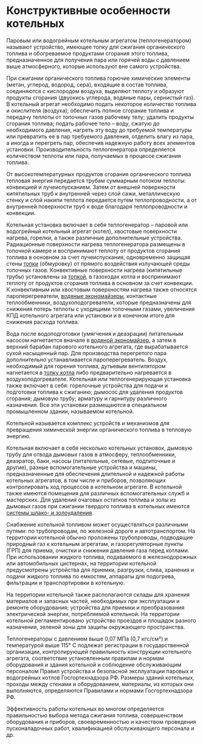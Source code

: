 # Конструктивные особенности котельных

Паровым или водогрейным котельным агрегатом (теплогенератором) называют
устройство, имеющее топку для сжигания органического топлива и обогреваемое
продуктами сгорания этого топлива, предназначенное для получения пара или
горячей воды с давлением выше атмосферного, которые используют вне самого
устройства.

При сжигании органического топлива горючие химические элементы (метан,
углерод, водород, сера), входящие в состав топлива, соединяются с кислородом
воздуха, выделяют теплоту и образуют продукты сгорания (двуокись углерода,
водяные пары, сернистый газ). В котельный агрегат необходимо подать некоторое
количество топлива и окислителя (воздуха); обеспечить полное сгорание топлива
и передачу теплоты от топочных газов рабочему телу; удалить продукты сгорания
топлива; подать рабочее тело – воду, сжатую до необходимого давления, нагреть
эту воду до требуемой температуры или превратить ее в пар требуемого давления,
отделить влагу из пара, а иногда и перегреть пар, обеспечив надежную работу
всех элементов установки. Производительность теплогенератора определяется
количеством теплоты или пара, получаемых в процессе сжигания топлива.

От высокотемпературных продуктов сгорания органического топлива тепловая
энергия передается трубам суммарным потоком теплоты: конвекцией и
лучеиспусканием. Затем от внешней поверхности кипятильных труб к внутренней
через слой сажи, металлическую стенку и слой накипи теплота передается путем
теплопроводности, а от внутренней поверхности труб к воде благодаря
теплопроводности и конвекции.

Котельная установка включает в себя теплогенератор – паровой или водогрейный
котельный агрегат (котел), хвостовые поверхности нагрева, горелки, а также
различные дополнительные устройства. Радиационные поверхности нагрева
теплогенератора размещены в топочной камере и воспринимают теплоту от
продуктов сгорания топлива в основном за счет лучеиспускания, одновременно
защищая стены [топки](http://www.teplokomplekt.com/topki.shtml) (обмуровку) от
прямого воздействия излучающей среды топочных газов. Конвективные поверхности
нагрева (кипятильные трубы) установлены за
[топкой](http://www.teplokomplekt.com/topki.shtml), в газоходах котла и
воспринимают теплоту от продуктов сгорания топлива в основном за счет
конвекции. К конвективным или хвостовым поверхностям нагрева также относятся
пароперегреватели, [водяные
экономайзеры](http://www.teplokomplekt.com/ekonomaizer.shtml), контактные
теплообменники, воздухоподогреватели, которые предназначены для снижения
потерь теплоты с уходящими топочными газами, увеличения КПД котельного
агрегата или установки и в конечном итоге для снижения расхода топлива.

Вода после водоподготовки (умягчения и деаэрации) питательным насосом
нагнетается вначале в [водяной
экономайзер](http://www.teplokomplekt.com/ekonomaizer.shtml), а затем в
верхний барабан парового котельного агрегата, где вырабатывается сухой
насыщенный пар. Для производства перегретого пара дополнительно
устанавливается пароперегреватель. Воздух, необходимый для горения топлива,
дутьевым вентилятором нагнетается в [топку
котла](http://www.teplokomplekt.com/topki.shtml) либо предварительно
нагревается в воздухоподогревателе. Котельная или теплогенерирующая установка
также включает в себя: горелочные устройства для подачи и подготовки топлива к
сжиганию; дымосос для удаления продуктов сгорания; дымовую трубу; арматуру и
гарнитуру различного назначения. Все эти установки размещаются в специальном
промышленном здании, называемом котельной.

Котельной называется комплекс устройств и механизмов для превращения
химической энергии органического топлива в тепловую энергию.

Котельная включает в себя несколько котельных установок, дымовую трубу для
отвода дымовых газов в атмосферу, теплообменники, деаэратор, баки, насосы
(питательные, сетевые, подпиточные и другие), разные вспомогательные
устройства и машины, предназначенные для обеспечения длительной и надежной
работы котельных агрегатов, в том числе и приборов, позволяющих контролировать
ход процессов в котельном агрегате. В котельной также имеются помещения для
различных вспомогательных служб и мастерских. Для удаления очаговых остатков
топлива и золы из дымовых газов при сжигании твердого топлива в котельных
имеются [системы шлако- и
золоудаления](http://www.teplokomplekt.com/shlakoudalenie.shtml).

Снабжение котельной топливом может осуществляться различными путями: по
трубопроводам, по железной дороге и автотранспортом. На территории котельной
обычно проложены трубопроводы, подводящие природный газ к котельным агрегатам,
и газорегуляторные пункты (ГРП) для приема, очистки и снижения давления газа
перед котлами. При использовании жидкого топлива, подаваемого в
железнодорожных или автомобильных цистернах, на территории котельной
предусмотрены устройства для приемки, разгрузки, слива, хранения и подачи
жидкого топлива по емкостям, аппараты для подогрева, фильтрации и
транспортировки в котельную.

На территории котельной также располагаются склады для хранения материалов и
запасных частей, необходимых при эксплуатации и ремонте оборудования;
устройства для приемки и преобразования электрической энергии, потребляемой
котельной. На территории котельной регламентировано устройство проездов и
площадок разного назначения, зеленой зоны для защиты окружающего пространства.

Теплогенераторы с давлением выше 0,07 МПа (0,7 кгс/см²) и температурой выше
115° С подлежат регистрации в государственной организации, контролирующей
правильность конструкции котельного агрегата, соответствие установленным
правилам и нормам оборудования и здания котельной и соблюдение обслуживающим
персоналом Правил устройства и безопасной эксплуатации паровых и водогрейных
котлов Госгортехнадзора РФ. Размеры зданий котельных, проходы между стенами и
оборудованием, материалы, из которых они выполняются, определяются Правилами и
нормами Госгортехнадзора РФ.

Эффективность работы котельных во многом определяется правильностью выбора
метода сжигания топлива, совершенством оборудования и приборов,
своевременностью и качеством проведения пусконаладочных работ, квалификацией
обслуживающего персонала и др.

